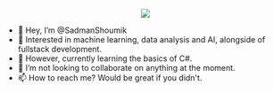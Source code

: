 <!--- ![IMG_20230715_064945](https://github.com/SadmanShoumik/SadmanShoumik/assets/101177954/f80fc885-3f72-46b9-9ebd-dde8b4dda054) --->

<p align="center">
  <img src="[http://some_place.com/image.png](https://github.com/SadmanShoumik/SadmanShoumik/blob/main/IMG_20230715_064945.jpg)" />
</p>

- 👋 Hey, I’m @SadmanShoumik
- 👀 Interested in machine learning, data analysis and AI, alongside of fullstack development.
- 🌱 However, currently learning the basics of C#.
- 💞️ I’m not looking to collaborate on anything at the moment.
- 📫 How to reach me? Would be great if you didn't.
